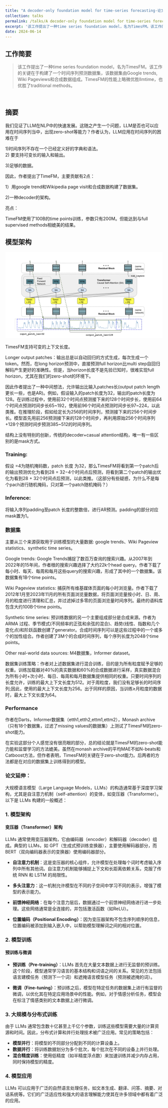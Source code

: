 ```yaml
---
title: "A decoder-only foundation model for time-series forecasting-论文阅读"
collection: talks
permalink: /talks/A decoder-only foundation model for time-series forecasting
excerpt: '该工作提出了一种time series foundation model，名为TimesFM。该工作的关键在于构建了一个时间序列预测数据集，该数据集由Google trends, Wiki Pageviews和合成数据组成。TimesFM的性能上略微优胜llmtime，也优胜了traditional methods。'
date: 2024-06-14
---
```


## 工作简要

> 该工作提出了一种time series foundation model，名为TimesFM。该工作的关键在于构建了一个时间序列预测数据集，该数据集由Google trends, Wiki Pageviews和合成数据组成。TimesFM的性能上略微优胜llmtime，也优胜了traditional methods。

<br/>


##  摘要

我们见证了LLM在NLP中的快速发展。这随之产生一个问题，LLM是否也可以应用在时间序列当中，出现zero-shot等能力？作者认为，LLM应用在时间序列的困难在于

1)时间序列不存在一个已经定义好的字典和语法。
<br/>2) 要支持可变长的输入和输出。

3)足够的数据。

因此，作者提出了TimeFM，主要贡献有2点：

1）用google trend和Wikipedia page visit和合成数据构建了数据集。

2)一种decoder的架构。

亮点：<br/>

TimeFM使用了100B的time points训练，参数只有200M。但能达到与full supervised methods相媲美的结果。

## 模型架构

<img src='/images/tf_llm_1.png'>


TimesFM支持可变的上下文长度。 <br/>

Longer output patches：输出总是以自动回归的方式生成，每次生成一个token。然而，在long horizon预测中，直接预测full horizon比multi step自回归解码产生更好的准确性。但是，当horizon长度不是先验已知时，很难实现full horizon，尤其在我们的zero-shot的环境下。

因此作者提出了一种中间想法，允许输出比输入patches长(output patch length更长一些，也是AR)。例如，假设输入的patch长度为32，输出的patch长度为128。在训练过程中，使用前32个时间点预测接下来的128个时间步长，使用前64个时间点预测时间步长65~192，使用前96个时间点预测时间步长97~224，以此类推。在推理阶段，假如给定长为256的时间序列，预测接下来的256个时间步长。模型首先用前256预测接下来的128个时间步，再利用原始256个时间序列+128个预测时间步预测385~512的时间序列。

结构上没有特别的创新，传统的decoder+casual attention结构，唯一有一些区别的是mask方式。

### Training:


假设 =4为随机掩码数，patch 长度 
为32，那么TimesFM将看到第一个patch后的输出预测优化为看到28 = 32−4个时间点后预测，将看到第二个patch的输出优化为看到28 + 32个时间点后预测，以此类推。（这部分有些疑惑，为什么不是每个pach进行随机掩码，只对第一个patch随机掩码？）

### Inference:

将输入序列padding至patch 长度的整数倍，进行AR预测。padding的部分对应mask置为1。

### 数据集

主要从三个来源获取用于训练模型的大量数据: google trends、Wiki Pageview statistics、synthetic time series。

Google trends: Google Trends捕捉了数百万查询的搜索兴趣。从2007年到2022年的15年间，作者根的搜索兴趣选择了大约22k个head query。作者下载了每小时、每天、每周和每月这些query的搜索兴趣，形成了其中的一个数据集。该数据集有1B个time points。

Wiki Pageview statistics: 捕获所有维基媒体页面的每小时浏览量。作者下载了2012年1月至2023年11月的所有页面浏览量数据，将页面浏览量按小时、日、周、月的粒度进行清理和汇总，并过滤掉过多零的页面浏览量时间序列。最终的语料库包含大约100B个time points。

Synthetic time series: 预训练数据的另一个主要组成部分是合成来源。作者为ARMA 过程、季节模式(不同频率的正弦和余弦的混合)、趋势(线性、指数和几个变化点)和阶跃函数创建了generator。合成时间序列可以是这些过程中的一个或多个的加性组合。作者创建了3M个的合成时间序列，每个序列长度为2048个time points。

Other real-world data sources: M4数据集，Informer dataset。

数据集训练策略：作者对上述数据集进行混合训练，目的是为所有粒度赋予足够的权重。训练加载器对40%的真实数据和60%的合成数据进行采样，真实数据混合为所有小时+次小时、每日、每周和每月数据集提供相同的权重。只要时间序列的长度允许，训练的最大上下文长度为512。对于周粒度，我们没有足够长的时间序列;因此，使用的最大上下文长度为256。出于同样的原因，当训练≥月粒度的数据时，最大上下文长度为64。





### Performance

作者在Darts，Informer数据集（etth1,etth2,ettm1,ettm2），Monash archive（只有18个数据集，过滤了missing values的数据集）上测试了TimesFM的zero-shot能力。

在实验这部分个人感觉没有很亮眼的部分，总的结论就是TimesFM的zero-shot能力能和监督学习的方法媲美。虽然在monash archive的平均MAE不如N-beats和Catboost方法，但作者表明，TimesFM的关键在于zero-shot能力。后两者的方法都是在对应的数据集上训练得到的模型。


### 论文延伸：

大规模语言模型（Large Language Models，LLMs）的构造通常基于深度学习架构，尤其是自注意力机制（self-attention）的变体，如变压器（Transformer）。以下是 LLMs 构建的一般概述：

### 1. **模型架构**

#### 变压器（Transformer）架构
LLMs 通常使用变压器架构，它由编码器（encoder）和解码器（decoder）组成。典型的 LLMs，如 GPT（生成式预训练变换器），主要使用解码器部分，而 BERT（双向编码器表示的变换器）使用编码器部分。

- **自注意力机制**：这是变压器的核心组件，允许模型在处理每个词时考虑输入序列中所有其他词。自注意力机制能够捕捉上下文和长距离依赖关系，克服了传统 RNN 和 LSTM 的局限性。

- **多头注意力**：这一机制允许模型在不同的子空间中学习不同的表示，增强了模型的表示能力。

- **前馈神经网络**：在每个注意力层后，数据通过一个前馈神经网络进行进一步处理。这些网络通常是全连接的，并包括激活函数（如ReLU）。

- **位置编码（Positional Encoding）**：因为变压器架构不包含序列顺序的信息，位置编码被添加到输入嵌入中，以帮助模型理解词之间的相对位置。

### 2. **模型训练**

#### 预训练与微调
- **预训练（Pre-training）**：LLMs 首先在大量文本数据上进行无监督的预训练。这个阶段，模型通常学习语言的基本结构和词语之间的关系。常见的方法包括语言建模任务（预测下一个词）和遮掩语言模型任务（预测被遮掩的词）。

- **微调（Fine-tuning）**：预训练之后，模型在特定任务的数据集上进行有监督的微调，以优化其在特定应用场景中的性能。例如，对于情感分析任务，模型会在标注了情感类别的文本数据上进行微调。

### 3. **大规模与分布式训练**

由于 LLMs 通常包含数十亿甚至上千亿个参数，训练这些模型需要大量的计算资源和时间。因此，分布式计算和并行处理技术被广泛应用。常见的策略包括：

- **模型并行**：将模型的不同部分分配到不同的计算设备上。
- **数据并行**：将训练数据划分为多个批次，每个批次在不同的设备上并行处理。
- **混合精度训练**：使用低精度（如半精度浮点数）来加速训练并减少内存占用，同时保持模型的精度。

### 4. **模型应用**

LLMs 可以应用于广泛的自然语言处理任务，如文本生成、翻译、问答、摘要、对话系统等。它们的广泛适应性和强大的语言理解能力使其在许多领域中都有着广泛的应用。


